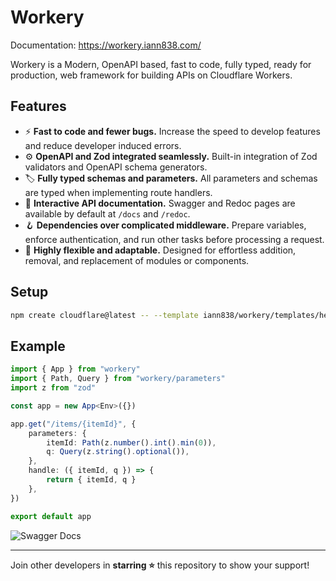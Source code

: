 # Workery

Documentation: https://workery.iann838.com/

Workery is a Modern, OpenAPI based, fast to code, fully typed, ready for production, web framework for building APIs on Cloudflare Workers.

## Features

-   ⚡️ **Fast to code and fewer bugs.** Increase the speed to develop features and reduce developer induced errors.
-   ⚙️ **OpenAPI and Zod integrated seamlessly.** Built-in integration of Zod validators and OpenAPI schema generators.
-   🏷️ **Fully typed schemas and parameters.** All parameters and schemas are typed when implementing route handlers.
-   📖 **Interactive API documentation.** Swagger and Redoc pages are available by default at `/docs` and `/redoc`.
-   🪝 **Dependencies over complicated middleware.** Prepare variables, enforce authentication, and run other tasks before processing a request.
-   🔩 **Highly flexible and adaptable.** Designed for effortless addition, removal, and replacement of modules or components.

## Setup

```sh
npm create cloudflare@latest -- --template iann838/workery/templates/hello-world
```

## Example

```ts
import { App } from "workery"
import { Path, Query } from "workery/parameters"
import z from "zod"

const app = new App<Env>({})

app.get("/items/{itemId}", {
    parameters: {
        itemId: Path(z.number().int().min(0)),
        q: Query(z.string().optional()),
    },
    handle: ({ itemId, q }) => {
        return { itemId, q }
    },
})

export default app
```

![Swagger Docs](https://workery.iann838.com/swaggerdocs.jpg)

---

Join other developers in **starring ⭐** this repository to show your support!

